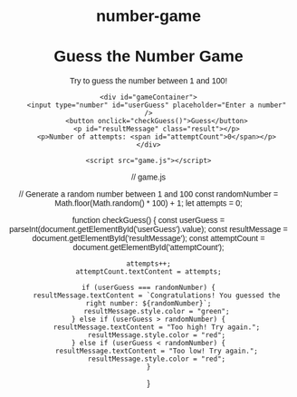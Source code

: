 # number-game  <!DOCTYPE html>
<html lang="en">
<head>
    <meta charset="UTF-8">
    <meta name="viewport" content="width=device-width, initial-scale=1.0">
    <title>Number Guessing Game</title>
    <style>
        body {
            font-family: Arial, sans-serif;
            text-align: center;
            margin-top: 50px;
        }
        #gameContainer {
            margin-top: 20px;
        }
        .result {
            font-size: 20px;
            font-weight: bold;
            margin-top: 10px;
        }
    </style>
</head>
<body>
    <h1>Guess the Number Game</h1>
    <p>Try to guess the number between 1 and 100!</p>

    <div id="gameContainer">
        <input type="number" id="userGuess" placeholder="Enter a number" />
        <button onclick="checkGuess()">Guess</button>
        <p id="resultMessage" class="result"></p>
        <p>Number of attempts: <span id="attemptCount">0</span></p>
    </div>

    <script src="game.js"></script>
</body>
</html>
// game.js

// Generate a random number between 1 and 100
const randomNumber = Math.floor(Math.random() * 100) + 1;
let attempts = 0;

function checkGuess() {
    const userGuess = parseInt(document.getElementById('userGuess').value);
    const resultMessage = document.getElementById('resultMessage');
    const attemptCount = document.getElementById('attemptCount');
    
    attempts++;
    attemptCount.textContent = attempts;

    if (userGuess === randomNumber) {
        resultMessage.textContent = `Congratulations! You guessed the right number: ${randomNumber}`;
        resultMessage.style.color = "green";
    } else if (userGuess > randomNumber) {
        resultMessage.textContent = "Too high! Try again.";
        resultMessage.style.color = "red";
    } else if (userGuess < randomNumber) {
        resultMessage.textContent = "Too low! Try again.";
        resultMessage.style.color = "red";
    }
}
